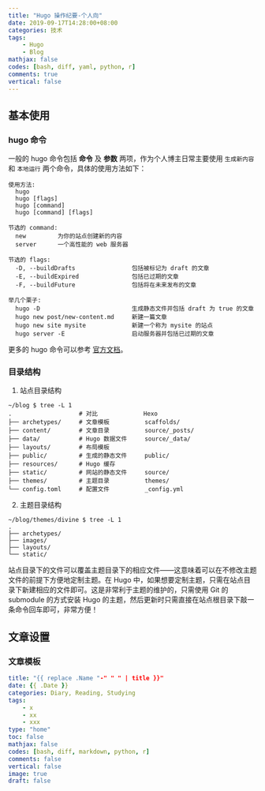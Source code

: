 ```yaml
---
title: "Hugo 操作纪要-个人向"
date: 2019-09-17T14:28:00+08:00
categories: 技术
tags:
    - Hugo
    - Blog
mathjax: false
codes: [bash, diff, yaml, python, r]
comments: true
vertical: false
---
```


## 基本使用

### hugo 命令

一般的 hugo 命令包括 **命令** 及 **参数** 两项，作为个人博主日常主要使用 `生成新内容` 和 `本地运行` 两个命令，具体的使用方法如下：

<!--more-->

```
使用方法:
  hugo
  hugo [flags]
  hugo [command]
  hugo [command] [flags]

节选的 command:
  new         为你的站点创建新的内容
  server      一个高性能的 web 服务器

节选的 flags:
  -D, --buildDrafts                包括被标记为 draft 的文章
  -E, --buildExpired               包括已过期的文章
  -F, --buildFuture                包括将在未来发布的文章

举几个栗子:
  hugo -D                          生成静态文件并包括 draft 为 true 的文章
  hugo new post/new-content.md     新建一篇文章
  hugo new site mysite             新建一个称为 mysite 的站点
  hugo server -E                   启动服务器并包括已过期的文章
```

更多的 hugo 命令可以参考 [官方文档](https://gohugo.io/getting-started/usage/)。

<!--more-->

### 目录结构

1. 站点目录结构

```
~/blog $ tree -L 1
.                   # 对比             Hexo
├── archetypes/     # 文章模板          scaffolds/
├── content/        # 文章目录          source/_posts/
├── data/           # Hugo 数据文件     source/_data/
├── layouts/        # 布局模板
├── public/         # 生成的静态文件     public/
├── resources/      # Hugo 缓存
├── static/         # 网站的静态文件     source/
├── themes/         # 主题目录          themes/
└── config.toml     # 配置文件          _config.yml
```

2. 主题目录结构

```
~/blog/themes/divine $ tree -L 1
.
├── archetypes/
├── images/
├── layouts/
└── static/
```

站点目录下的文件可以覆盖主题目录下的相应文件——这意味着可以在不修改主题文件的前提下方便地定制主题。在 Hugo 中，如果想要定制主题，只需在站点目录下新建相应的文件即可。这是非常利于主题的维护的，只需使用 Git 的 submodule 的方式安装 Hugo 的主题，然后更新时只需直接在站点根目录下敲一条命令回车即可，非常方便！



## 文章设置

### 文章模板

```yaml
title: "{{ replace .Name "-" " " | title }}"
date: {{ .Date }}
categories: Diary, Reading, Studying
tags:
    - x
    - xx
    - xxx
type: "home"
toc: false
mathjax: false
codes: [bash, diff, markdown, python, r]
comments: false
vertical: false
image: true
draft: false
```
